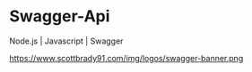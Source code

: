# Swagger-Api
Node.js | Javascript | Swagger 

https://www.scottbrady91.com/img/logos/swagger-banner.png
